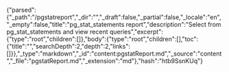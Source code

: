{"parsed":{"_path":"/pgstatreport","_dir":"","_draft":false,"_partial":false,"_locale":"en","_empty":false,"title":"pg_stat_statements report","description":"Select from pg_stat_statements and view recent queries","excerpt":{"type":"root","children":[]},"body":{"type":"root","children":[],"toc":{"title":"","searchDepth":2,"depth":2,"links":[]}},"_type":"markdown","_id":"content:pgstatReport.md","_source":"content","_file":"pgstatReport.md","_extension":"md"},"hash":"htb9SsnKUq"}